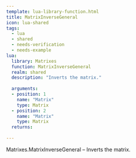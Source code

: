 ```yaml
---
template: lua-library-function.html
title: MatrixInverseGeneral
icon: lua-shared
tags:
  - lua
  - shared
  - needs-verification
  - needs-example
lua:
  library: Matrixes
  function: MatrixInverseGeneral
  realm: shared
  description: "Inverts the matrix."
  
  arguments:
  - position: 1
    name: "Matrix"
    type: Matrix
  - position: 2
    name: "Matrix"
    type: Matrix
  returns:
    
---
```


<div class="lua__search__keywords">
Matrixes.MatrixInverseGeneral &#x2013; Inverts the matrix.
</div>
